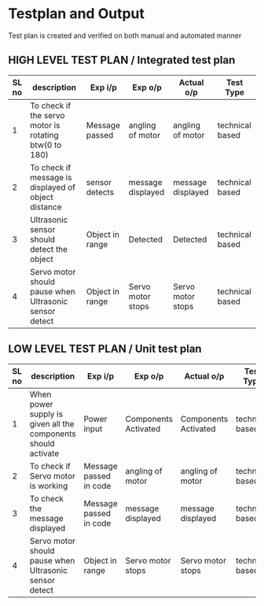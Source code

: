 # Testplan and Output

Test plan is created and verified on both manual and automated manner

## HIGH LEVEL TEST PLAN / Integrated test plan

|SL no|                                         description  |Exp i/p        |Exp o/p          |Actual o/p       |Test Type|
|-----|------------------------------------------------------|---------------|-----------------|-----------------|---------|
|1    |To check if the servo motor is rotating btw(0 to 180) |Message passed |angling of motor |angling of motor |technical based|
|2    |To check if message is displayed of object distance   |sensor detects |message displayed|message displayed|technical based|
|3    |Ultrasonic sensor should detect the object            |Object in range|Detected         |Detected         |technical based|
|4    |Servo motor should pause when Ultrasonic sensor detect|Object in range|Servo motor stops|Servo motor stops|technical based|


## LOW LEVEL TEST PLAN / Unit test plan


|SL no|                                         description        |Exp i/p        |Exp o/p          |Actual o/p       |Test Type|
|-----|------------------------------------------------------------|---------------|-----------------|-----------------|---------|
|1    |When power supply is given all the components should activate|Power input|Components Activated|Components Activated|technical based|
|2    |To check if Servo motor is working    |Message passed in code |angling of motor|angling of motor|technical based|
|3    |To check the message displayed |Message passed in code|message displayed|message displayed|technical based|
|4    |Servo motor should pause when Ultrasonic sensor detect|Object in range|Servo motor stops|Servo motor stops|technical based|